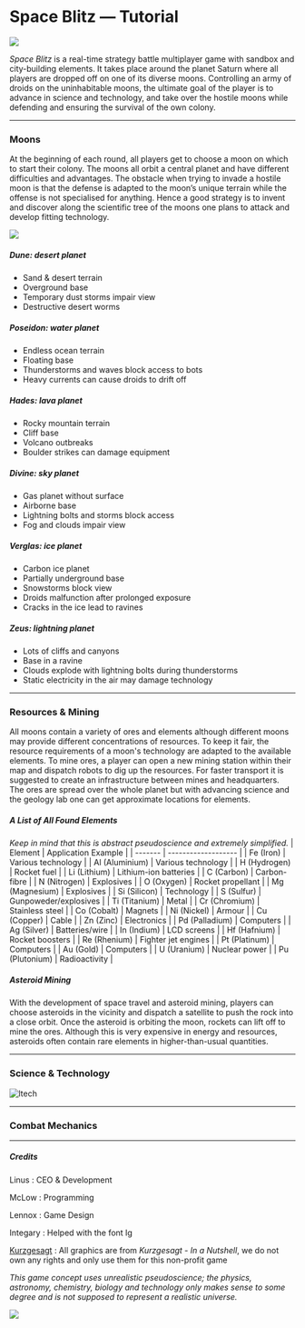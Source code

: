 # **Space Blitz** — Tutorial

![](https://w0.peakpx.com/wallpaper/300/291/HD-wallpaper-sci-fi-black-hole-kurzgesagt-minimalist.jpg)

_Space Blitz_ is a real-time strategy battle multiplayer game with sandbox and city-building elements. It takes place around the planet Saturn where all players are dropped off on one of its diverse moons. Controlling an army of droids on the uninhabitable moons, the ultimate goal of the player is to advance in science and technology, and take over the hostile moons while defending and ensuring the survival of the own colony.

---
### Moons
At the beginning of each round, all players get to choose a moon on which to start their colony. The moons all orbit a central planet and have different difficulties and advantages. The obstacle when trying to invade a hostile moon is that the defense is adapted to the moon’s unique terrain while the offense is not specialised for anything. Hence a good strategy is to invent and discover along the scientific tree of the moons one plans to attack and develop fitting technology.

![](https://i.pinimg.com/originals/96/0c/5b/960c5bfc27899d17b010f80347a2cccb.png)

##### Dune: desert planet
- Sand & desert terrain
- Overground base
- Temporary dust storms impair view
- Destructive desert worms

##### Poseidon: water planet
- Endless ocean terrain
- Floating base
- Thunderstorms and waves block access to bots
- Heavy currents can cause droids to drift off

##### Hades: lava planet
- Rocky mountain terrain
- Cliff base
- Volcano outbreaks
- Boulder strikes can damage equipment

##### Divine: sky planet
- Gas planet without surface
- Airborne base
- Lightning bolts and storms block access
- Fog and clouds impair view

##### Verglas: ice planet
- Carbon ice planet
- Partially underground base
- Snowstorms block view
- Droids malfunction after prolonged exposure
- Cracks in the ice lead to ravines

##### Zeus: lightning planet
- Lots of cliffs and canyons
- Base in a ravine
- Clouds explode with lightning bolts during thunderstorms
- Static electricity in the air may damage technology

---
### Resources & Mining
All moons contain a variety of ores and elements although different moons may provide different concentrations of resources. To keep it fair, the resource requirements of a moon's technology are adapted to the available elements. To mine ores, a player can open a new mining station within their map and dispatch robots to dig up the resources. For faster transport it is suggested to create an infrastructure between mines and headquarters. The ores are spread over the whole planet but with advancing science and the geology lab one can get approximate locations for elements.

##### A List of All Found Elements
_Keep in mind that this is abstract pseudoscience and extremely simplified._
| Element | Application Example |
| ------- | ------------------- |
| Fe (Iron) | Various technology |
| Al (Aluminium) | Various technology |
| H (Hydrogen) | Rocket fuel |
| Li (Lithium) | Lithium-ion batteries |
| C (Carbon) | Carbon-fibre |
| N (Nitrogen) | Explosives |
| O (Oxygen) | Rocket propellant |
| Mg (Magnesium) | Explosives |
| Si (Silicon) | Technology |
| S (Sulfur) | Gunpoweder/explosives |
| Ti (Titanium) | Metal |
| Cr (Chromium) | Stainless steel |
| Co (Cobalt) | Magnets |
| Ni (Nickel) | Armour |
| Cu (Copper) | Cable |
| Zn (Zinc) | Electronics |
| Pd (Palladium) | Computers |
| Ag (Silver) | Batteries/wire |
| In (Indium) | LCD screens |
| Hf (Hafnium) | Rocket boosters |
| Re (Rhenium) | Fighter jet engines |
| Pt (Platinum) | Computers |
| Au (Gold) | Computers |
| U (Uranium) | Nuclear power |
| Pu (Plutonium) | Radioactivity |

##### Asteroid Mining
With the development of space travel and asteroid mining, players can choose asteroids in the vicinity and dispatch a satellite to push the rock into a close orbit. Once the asteroid is orbiting the moon, rockets can lift off to mine the ores. Although this is very expensive in energy and resources, asteroids often contain rare elements in higher-than-usual quantities.

---
### Science & Technology
![ltech]

---
### Combat Mechanics

---
##### **Credits**
Linus
: CEO & Development

McLow
: Programming

Lennox
: Game Design

Integary
: Helped with the font Ig

[Kurzgesagt](https://kurzgesagt.org/)
: All graphics are from _Kurzgesagt - In a Nutshell_, we do not own any rights and only use them for this non-profit game

_This game concept uses unrealistic pseudoscience; the physics, astronomy, chemistry, biology and technology only makes sense to some degree and is not supposed to represent a realistic universe._

![](https://www.reviewgeek.com/p/uploads/2021/01/63565101.png?height=200p&trim=2,2,2,2&crop=16:9)

[ltech]: https://cvws.icloud-content.com/B/ARQNPL2QndMnXzqNThv5YJFfv505AXWSDg3a6ovsl3zh7gT9X7QZJnoI/LTechTree.png?o=As6kaZ3OmKt198ZtfJtIaN-i6Dy7-wWhwSl9bpU5ZiR9&v=1&x=3&a=CAog4gjgaXbnXVIiB3IK9k6h9CscdRt-0-CRFZgnRuynaXwSbxCjtaeb3S8Yw6zem90vIgEAUgRfv505WgQZJnoIaicucApFL3KJtdL3jZ0tTBATN0VrfCtyHLwrHJpI3K79dDPrV_f__MhyJ1fUlogG3qwOAPKpnl-1DEJlTTF2iCAi8_-GvxwhQ24wHEvVAEe7DQ&e=1639930369&fl=&r=b0f2febf-d1d9-49d5-b016-c07dbcc9bef8-1&k=uXfc-DZRSMe6Hk03-AbM6A&ckc=com.apple.clouddocs&ckz=com.apple.CloudDocs&p=65&s=oM9rqm_wfhMBqTYrcKtEaPwqa7E&cd=i
[dtech]: https://cvws.icloud-content.com/B/AbUctUp5S0y5KUgb172iK1ROmjpZAbysVaBY7F_HWXvsfb2ckuSXA9b9/DTechTree.png?o=ArSftMPL-Do7AfvM3GNqx2EuFZuPArK3ZSdXwUT2aZla&v=1&x=3&a=CAogboU6QCN2T2baTxx1pRY6KbKn4aTE7Q5yi5qMs2XLJe0SbxCcx6yb3S8YvL7jm90vIgEAUgROmjpZWgSXA9b9aic-Uj2dpQHjyBzwLGN0ouw07-QT5Tl0O_AXIAXwfzMcHgNOm6RTsnVyJw3cZ-i5qCcOPu0atWJ3MCRK6_A0bxWVD664zi7LxKHWGiFoNZjKqQ&e=1639930453&fl=&r=7b0d4e3c-1d09-44b6-bcb4-aec86a3bcd01-1&k=8FvhguSh-eiT-uEj2K3xbw&ckc=com.apple.clouddocs&ckz=com.apple.CloudDocs&p=65&s=gRfeJMIKN00x1ISUUR0cJfoXsY0&cd=i